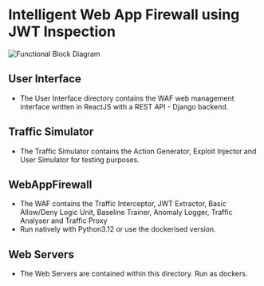 # Intelligent Web App Firewall using JWT Inspection

![Functional Block Diagram](https://github.com/KootBecker/EPR402/assets/153346628/11eac9e5-f336-4210-9d2f-0b59efe1341f)

## User Interface
- The User Interface directory contains the WAF web management interface written in ReactJS with a REST API - Django backend.

## Traffic Simulator
- The Traffic Simulator contains the Action Generator, Exploit Injector and User Simulator for testing purposes.

## WebAppFirewall
- The WAF contains the Traffic Interceptor, JWT Extractor, Basic Allow/Deny Logic Unit, Baseline Trainer, Anomaly Logger, Traffic Analyser and Traffic Proxy
- Run natively with Python3.12 or use the dockerised version.

##  Web Servers
- The Web Servers are contained within this directory. Run as dockers.
